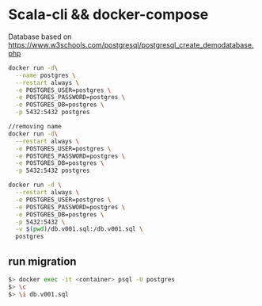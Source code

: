 # Scala-cli && docker-compose

Database based on <https://www.w3schools.com/postgresql/postgresql_create_demodatabase.php>

```bash
docker run -d\
  --name postgres \
  --restart always \
  -e POSTGRES_USER=postgres \
  -e POSTGRES_PASSWORD=postgres \
  -e POSTGRES_DB=postgres \
  -p 5432:5432 postgres
```

```bash
//removing name
docker run -d\
  --restart always \
  -e POSTGRES_USER=postgres \
  -e POSTGRES_PASSWORD=postgres \
  -e POSTGRES_DB=postgres \
  -p 5432:5432 postgres
```

```bash
docker run -d \
  --restart always \
  -e POSTGRES_USER=postgres \
  -e POSTGRES_PASSWORD=postgres \
  -e POSTGRES_DB=postgres \
  -p 5432:5432 \
  -v $(pwd)/db.v001.sql:/db.v001.sql \
  postgres
  ```

## run migration

``` bash
$> docker exec -it <container> psql -U postgres
$> \c
$> \i db.v001.sql
```